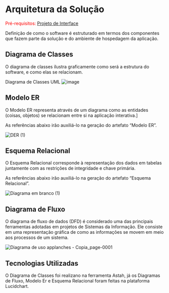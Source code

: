 # Arquitetura da Solução

<span style="color:red">Pré-requisitos: <a href="3-Projeto de Interface.md"> Projeto de Interface</a></span>

Definição de como o software é estruturado em termos dos componentes que fazem parte da solução e do ambiente de hospedagem da aplicação.

## Diagrama de Classes

O diagrama de classes ilustra graficamente como será a estrutura do software, e como elas se relacionam.

Diagrama de Classes UML ![image](https://user-images.githubusercontent.com/91296105/162643753-c84be7da-fe3b-4d86-b86c-fecf30d35a26.png)


## Modelo ER

O Modelo ER representa através de um diagrama como as entidades (coisas, objetos) se relacionam entre si na aplicação interativa.]

As referências abaixo irão auxiliá-lo na geração do artefato “Modelo ER”.

![DER (1)](https://user-images.githubusercontent.com/90793001/161868849-01d29862-b23b-4d1b-bd65-29d10884e9dc.png)


## Esquema Relacional

O Esquema Relacional corresponde à representação dos dados em tabelas juntamente com as restrições de integridade e chave primária.
 
As referências abaixo irão auxiliá-lo na geração do artefato “Esquema Relacional”.

![Diagrama em branco (1)](https://user-images.githubusercontent.com/90793001/161868919-6ae00194-4e3b-4214-ac0d-9a7bf32b3c31.png)

## Diagrama de Fluxo

O diagrama de fluxo de dados (DFD) é considerado uma das principais ferramentas adotadas em projetos de Sistemas da Informação. Ele consiste em uma representação gráfica de como as informações se movem em meio aos processos de um sistema.

![Diagrama de uso applanches - Copia_page-0001](https://user-images.githubusercontent.com/85761080/162634732-28286c10-265b-4b01-9bf0-7d8f2c8bb03c.jpg)



## Tecnologias Utilizadas

O Diagrama de Classes foi realizano na ferramenta Astah, já os Diagramas de Fluxo, Modelo Er e Esquema Relacional foram feitas na plataforma Lucidchart.


